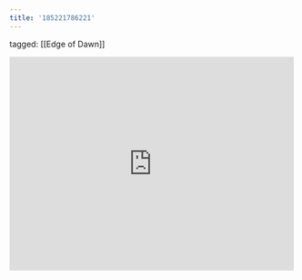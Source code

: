 ```yaml
---
title: '185221786221'
---
```

tagged: [[Edge of Dawn]]
<iframe allow="accelerometer; autoplay; clipboard-write; encrypted-media; gyroscope; picture-in-picture" allowfullscreen="" frameborder="0" height="375" id="youtube_iframe" src="https://www.youtube.com/embed/43bZCsSMmzY?feature=oembed&amp;enablejsapi=1&amp;origin=https://safe.txmblr.com&amp;wmode=opaque" width="500"></iframe>